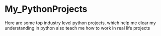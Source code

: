 # My_PythonProjects
Here are some top industry level python projects, which help me clear my understanding in python also teach me how to work in real life projects
